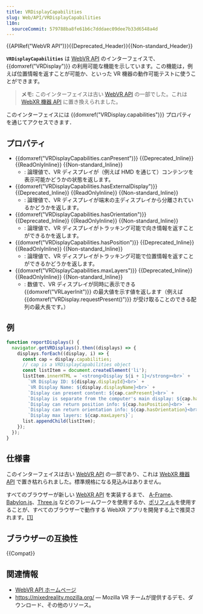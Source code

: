 ```yaml
---
title: VRDisplayCapabilities
slug: Web/API/VRDisplayCapabilities
l10n:
  sourceCommit: 579788ba8fe61b6c7dddaec09dee7b33d6548a4d
---
```


{{APIRef("WebVR API")}}{{Deprecated_Header}}{{Non-standard_Header}}

**`VRDisplayCapabilities`** は [WebVR API](/ja/docs/Web/API/WebVR_API) のインターフェイスで、 {{domxref("VRDisplay")}} の利用可能な機能を示しています。この機能は，例えば位置情報を返すことが可能か、といった VR 機器の動作可能テストに使うことができます。

> **メモ:** このインターフェイスは古い [WebVR API](https://immersive-web.github.io/webvr/spec/1.1/) の一部でした。これは [WebXR 機器 API](https://immersive-web.github.io/webxr/) に置き換えられました。

このインターフェイスには {{domxref("VRDisplay.capabilities")}} プロパティを通じてアクセスできます．

## プロパティ

- {{domxref("VRDisplayCapabilities.canPresent")}} {{Deprecated_Inline}} {{ReadOnlyInline}} {{Non-standard_Inline}}
  - : 論理値で、VR ディスプレイが（例えば HMD を通じて）コンテンツを表示可能かどうかの状態を返します。
- {{domxref("VRDisplayCapabilities.hasExternalDisplay")}} {{Deprecated_Inline}} {{ReadOnlyInline}} {{Non-standard_Inline}}
  - : 論理値で、VR ディスプレイが端末の主ディスプレイから分離されているかどうかを返します。
- {{domxref("VRDisplayCapabilities.hasOrientation")}} {{Deprecated_Inline}} {{ReadOnlyInline}} {{Non-standard_Inline}}
  - : 論理値で、VR ディスプレイがトラッキング可能で向き情報を返すことができるかを返します。
- {{domxref("VRDisplayCapabilities.hasPosition")}} {{Deprecated_Inline}} {{ReadOnlyInline}} {{Non-standard_Inline}}
  - : 論理値で、VR ディスプレイがトラッキング可能で位置情報を返すことができるかどうかを返します。
- {{domxref("VRDisplayCapabilities.maxLayers")}} {{Deprecated_Inline}} {{ReadOnlyInline}} {{Non-standard_Inline}}
  - : 数値で、VR ディスプレイが同時に表示できる {{domxref("VRLayerInit")}} の最大値を示す値を返します（例えば {{domxref("VRDisplay.requestPresent()")}} が受け取ることのできる配列の最大長です。）

## 例

```js
function reportDisplays() {
  navigator.getVRDisplays().then((displays) => {
    displays.forEach((display, i) => {
      const cap = display.capabilities;
      // cap is a VRDisplayCapabilities object
      const listItem = document.createElement('li');
      listItem.innerHTML = `<strong>Display ${i + 1}</strong><br>` +
        `VR Display ID: ${display.displayId}<br>` +
        `VR Display Name: ${display.displayName}<br>` +
        `Display can present content: ${cap.canPresent}<br>` +
        `Display is separate from the computer's main display: ${cap.hasExternalDisplay}<br>` +
        `Display can return position info: ${cap.hasPosition}<br>` +
        `Display can return orientation info: ${cap.hasOrientation}<br>` +
        `Display max layers: ${cap.maxLayers}`;
      list.appendChild(listItem);
    });
  });
}
```

## 仕様書

このインターフェイスは古い [WebVR API](https://immersive-web.github.io/webvr/spec/1.1/) の一部であり、これは [WebXR 機器 API](https://immersive-web.github.io/webxr/) で置き枯れられました。標準規格になる見込みはありません。

すべてのブラウザーが新しい [WebXR API](/ja/docs/Web/API/WebXR_Device_API/Fundamentals) を実装するまで、 [A-Frame](https://aframe.io/)、[Babylon.js](https://www.babylonjs.com/)、[Three.js](https://threejs.org/) などのフレームワークを使用するか、[ポリフィル](https://github.com/immersive-web/webxr-polyfill)を使用することが、すべてのブラウザーで動作する WebXR アプリを開発する上で推奨されます。[\[1\]](https://developer.oculus.com/documentation/web/port-vr-xr/)

## ブラウザーの互換性

{{Compat}}

## 関連情報

- [WebVR API ホームページ](/ja/docs/Web/API/WebVR_API)
- <https://mixedreality.mozilla.org/> — Mozilla VR チームが提供するデモ、ダウンロード、その他のリソース。
